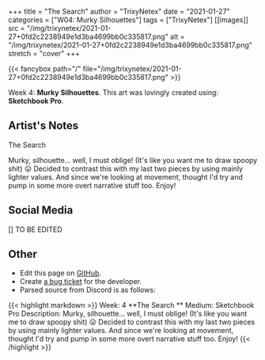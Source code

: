 +++
title =       "The Search"
author =      "TrixyNetex"
date =        "2021-01-27"
categories =  ["W04: Murky Silhouettes"]
tags =        ["TrixyNetex"]
[[images]]
                      src = "/img/trixynetex/2021-01-27+0fd2c2238949e1d3ba4699bb0c335817.png"
                      alt = "/img/trixynetex/2021-01-27+0fd2c2238949e1d3ba4699bb0c335817.png"
                      stretch = "cover"
+++


{{< fancybox path="/" file="/img/trixynetex/2021-01-27+0fd2c2238949e1d3ba4699bb0c335817.png" >}}


Week 4: **Murky Silhouettes**. This art was lovingly created using: **Sketchbook Pro**.

## Artist's Notes

The Search 

Murky, silhouette... well, I must oblige! (It's like you want me to draw spoopy shit) 😛
Decided to contrast this with my last two pieces by using mainly lighter values. And since we're looking at movement, thought I'd try and pump in some more overt narrative stuff too.
Enjoy!

## Social Media

[] TO BE EDITED

## Other

- Edit this page on [GitHub](https://github.com/teaminkling/web-refresh/edit/main/blog/content/blog/trixynetex-week-4-4be9.md).
- Create [a bug ticket](https://github.com/teaminkling/web-refresh/issues/new?assignees=&labels=bug&template=problem-report.md&title=) for the developer.
- Parsed source from Discord is as follows:

{{< highlight markdown >}}
Week: 4
**The Search **
Medium: Sketchbook Pro
Description: Murky, silhouette... well, I must oblige! (It's like you want me to draw spoopy shit) 😛
Decided to contrast this with my last two pieces by using mainly lighter values. And since we're looking at movement, thought I'd try and pump in some more overt narrative stuff too.
Enjoy!
{{< /highlight >}}